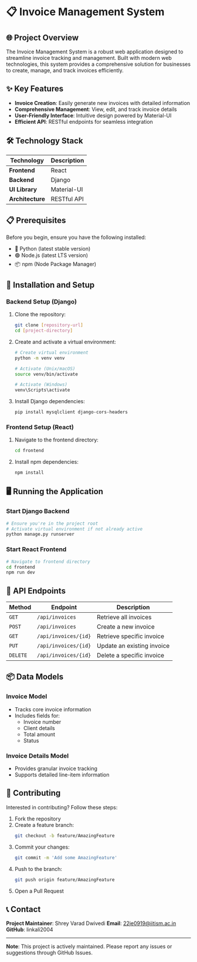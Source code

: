 # 📋 Invoice Management System

## 🌐 Project Overview

The Invoice Management System is a robust web application designed to streamline invoice tracking and management. Built with modern web technologies, this system provides a comprehensive solution for businesses to create, manage, and track invoices efficiently.

## ✨ Key Features

- **Invoice Creation**: Easily generate new invoices with detailed information
- **Comprehensive Management**: View, edit, and track invoice details
- **User-Friendly Interface**: Intuitive design powered by Material-UI
- **Efficient API**: RESTful endpoints for seamless integration

## 🛠 Technology Stack

| Technology | Description |
|-----------|-------------|
| **Frontend** | React |
| **Backend** | Django |
| **UI Library** | Material-UI |
| **Architecture** | RESTful API |

## 📋 Prerequisites

Before you begin, ensure you have the following installed:

- 🐍 Python (latest stable version)
- 🟢 Node.js (latest LTS version)
- 📦 npm (Node Package Manager)

## 🚀 Installation and Setup

### Backend Setup (Django)

1. Clone the repository:
   ```bash
   git clone [repository-url]
   cd [project-directory]
   ```

2. Create and activate a virtual environment:
   ```bash
   # Create virtual environment
   python -m venv venv

   # Activate (Unix/macOS)
   source venv/bin/activate

   # Activate (Windows)
   venv\Scripts\activate
   ```

3. Install Django dependencies:
   ```bash
   pip install mysqlclient django-cors-headers
   ```

### Frontend Setup (React)

1. Navigate to the frontend directory:
   ```bash
   cd frontend
   ```

2. Install npm dependencies:
   ```bash
   npm install
   ```

## 🖥 Running the Application

### Start Django Backend

```bash
# Ensure you're in the project root
# Activate virtual environment if not already active
python manage.py runserver
```

### Start React Frontend

```bash
# Navigate to frontend directory
cd frontend
npm run dev
```

## 🔗 API Endpoints

| Method | Endpoint | Description |
|--------|----------|-------------|
| `GET` | `/api/invoices` | Retrieve all invoices |
| `POST` | `/api/invoices` | Create a new invoice |
| `GET` | `/api/invoices/{id}` | Retrieve specific invoice |
| `PUT` | `/api/invoices/{id}` | Update an existing invoice |
| `DELETE` | `/api/invoices/{id}` | Delete a specific invoice |

## 📦 Data Models

### Invoice Model
- Tracks core invoice information
- Includes fields for:
  - Invoice number
  - Client details
  - Total amount
  - Status

### Invoice Details Model
- Provides granular invoice tracking
- Supports detailed line-item information

## 🤝 Contributing

Interested in contributing? Follow these steps:

1. Fork the repository
2. Create a feature branch:
   ```bash
   git checkout -b feature/AmazingFeature
   ```
3. Commit your changes:
   ```bash
   git commit -m 'Add some AmazingFeature'
   ```
4. Push to the branch:
   ```bash
   git push origin feature/AmazingFeature
   ```
5. Open a Pull Request



## 📞 Contact

**Project Maintainer**: Shrey Varad Dwivedi
**Email**: 22je0919@iitism.ac.in
**GitHub**: linkali2004

---

**Note**: This project is actively maintained. Please report any issues or suggestions through GitHub Issues.
